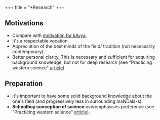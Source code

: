 +++
title = "+Research"
+++

## Motivations
- Compare with [motivation for kAvya](../../../kAvya/shAstram/preraNAni). 
- It's a respectable vocation.
- Appreciation of the best minds of the field/ tradition (not necessarily contemporary).
- Better personal clarity. This is necessary and sufficient for acquiring background knowledge, but not for deep research (see "Practicing western science" [article](meta_articles/practicing_western_science/)). 

## Preparation
- It's important to have some solid background knowledge about the one's field (and progressively less in surrounding maNDala-s).
- **Schoolboy conception of science** overemphasises preference (see "Practicing western science" [article](meta_articles/practicing_western_science/)).